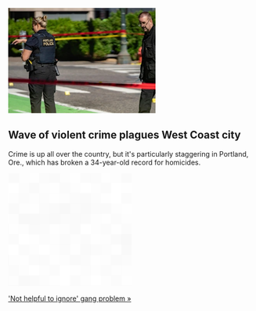 
![Wave of violent crime plagues West Coast city](./20211031115836.png)
## Wave of violent crime plagues West Coast city

Crime is up all over the country, but it's particularly staggering in Portland, Ore., which has broken a 34-year-old record for homicides.

![pic](../square_bg.png)

['Not helpful to ignore' gang problem »](https://www.yahoo.com/news/where-headed-portlands-record-setting-100031072.html)
